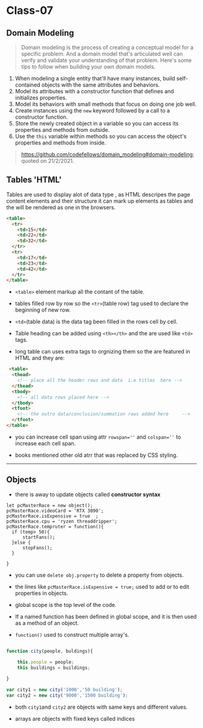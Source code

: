 # Class-07

## Domain Modeling

>Domain modeling is the process of creating a conceptual model for a specific problem. And a domain model that's articulated well can verify and validate your understanding of that problem.
>Here's some tips to follow when building your own domain models.

1. When modeling a single entity that'll have many instances, build self-contained objects with the same attributes and behaviors.
2. Model its attributes with a constructor function that defines and initializes properties.
3. Model its behaviors with small methods that focus on doing one job well.
4. Create instances using the `new` keyword followed by a call to a constructor function.
5. Store the newly created object in a variable so you can access its properties and methods from outside.
6. Use the `this` variable within methods so you can access the object's properties and methods from inside.

>https://github.com/codefellows/domain_modeling#domain-modeling; quoted on 21/2/2021.

## Tables 'HTML'

Tables are used to display alot of data type , as HTML descripes the page content elements and their structure it can mark up elements as tables and the will be rendered as one in the browsers.

```HTML
<table>
  <tr>
    <td>15</td>
    <td>22</td>
    <td>32</td>
  </tr>
  <tr>
    <td>17</td>
    <td>23</td>
    <td>42</td>
  </tr>
</table>
```

* `<table>` element markup all the contant of the table.

* tables filled row by row so the `<tr>`(table row) tag used to declare the beginning of new row.

* `<td>`(table data) is the data tag been filled in the rows cell by cell.

* Table heading can be added using `<th></th>` and the are used like `<td>` tags.

* long table can uses extra tags to orgnizing them so the are featured in HTML and they are:

```HTML
 <table>
  <thead>
    <!-- place all the header rows and data  i.e titles  here -->
  </thead>
  <tbody> 
    <!-- all data rows placed here -->
  </tbody>
  <tfoot>
    <!-- the outro data/conclusion/summation rows added here     -->
  </tfoot>
</table>
```

* you can increase cell span using attr `rowspan=''` and `colspan=''` to increase each cell span.

* books mentioned other old atrr that was replaced by CSS styling.

***

## Objects

* there is away to update  objects called **constructor syntax**

```JS
let pcMasterRace = new object(); 
pcMasterRace.videoCard = 'RTX 3090'; 
pcMasterRace.isExpensive = true  ; 
pcMasterRace.cpu = 'ryzen threaddripper'; 
pcMasterRace.tempruter = function(){
  if (temp> 50){
      startFans();
  }else {
      stopFans();
  }

}
```

* you can use `delete obj.property` to delete a property from objects.

* the lines like `pcMasterRace.isExpensive = true;` used to add or to edit properties in  objects.

* global scope is the top level of the code.

* If a named function has been defined in global scope, and it is then used as a method of an object.

* `function()` used to construct multiple array's.

```js

function city(people, buldings){

    this.people = people;
    this buildings = buildings; 
   
}

var city1 = new city('1000','50 building');
var city2 = new city('9000','1500 building');

```

* both `city1`and `city2` are objects with same keys and different values.

* arrays are objects with fixed keys called indices
